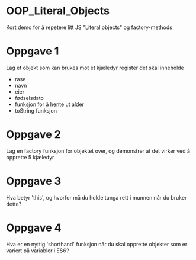 # OOP_Literal_Objects
Kort demo for å repetere litt JS "Literal objects" og factory-methods
# Oppgave 1
Lag et objekt som kan brukes mot et kjæledyr register det skal inneholde
- rase
- navn
- eier
- fødselsdato
- funksjon for å hente ut alder
- toString funksjon

# Oppgave 2
Lag en factory funksjon for objektet over, og demonstrer at det virker ved å opprette 5 kjæledyr

# Oppgave 3
Hva betyr 'this', og hvorfor må du holde tunga rett i munnen når du bruker dette?

# Oppgave 4
Hva er en nyttig 'shorthand' funksjon når du skal opprette objekter som er variert på variabler i ES6?
